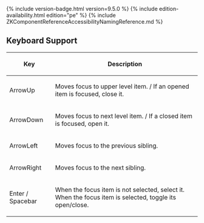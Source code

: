  {% include
version-badge.html version=9.5.0 %} {% include edition-availability.html edition="pe" %} {% include
ZKComponentReferenceAccessibilityNamingReference.md %}

## Keyboard Support

<table>
<thead>
<tr class="header">
<th><center>
<p>Key</p>
</center></th>
<th><center>
<p>Description</p>
</center></th>
</tr>
</thead>
<tbody>
<tr class="odd">
<td><p>ArrowUp</p></td>
<td><p>Moves focus to upper level item. / If an opened item is focused,
close it.</p></td>
</tr>
<tr class="even">
<td><p>ArrowDown</p></td>
<td><p>Moves focus to next level item. / If a closed item is focused,
open it.</p></td>
</tr>
<tr class="odd">
<td><p>ArrowLeft</p></td>
<td><p>Moves focus to the previous sibling.</p></td>
</tr>
<tr class="even">
<td><p>ArrowRight</p></td>
<td><p>Moves focus to the next sibling.</p></td>
</tr>
<tr class="odd">
<td><p>Enter / Spacebar</p></td>
<td><p>When the focus item is not selected, select it. When the focus
item is selected, toggle its open/close.</p></td>
</tr>
</tbody>
</table>

